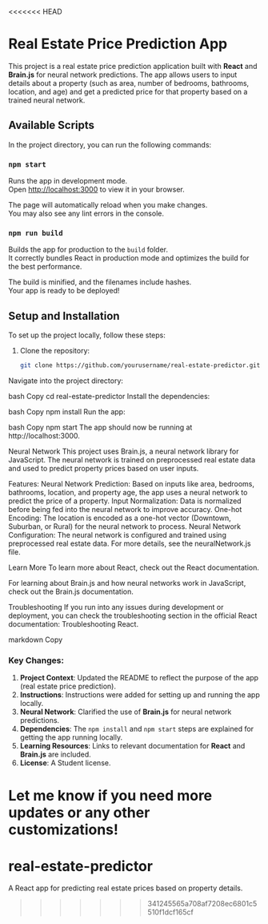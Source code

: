 <<<<<<< HEAD
# Real Estate Price Prediction App

This project is a real estate price prediction application built with **React** and **Brain.js** for neural network predictions. The app allows users to input details about a property (such as area, number of bedrooms, bathrooms, location, and age) and get a predicted price for that property based on a trained neural network.

## Available Scripts

In the project directory, you can run the following commands:

### `npm start`

Runs the app in development mode.\
Open [http://localhost:3000](http://localhost:3000) to view it in your browser.

The page will automatically reload when you make changes.\
You may also see any lint errors in the console.

### `npm run build`

Builds the app for production to the `build` folder.\
It correctly bundles React in production mode and optimizes the build for the best performance.

The build is minified, and the filenames include hashes.\
Your app is ready to be deployed!

## Setup and Installation

To set up the project locally, follow these steps:

1. Clone the repository:
   ```bash
   git clone https://github.com/yourusername/real-estate-predictor.git
Navigate into the project directory:

bash
Copy
cd real-estate-predictor
Install the dependencies:

bash
Copy
npm install
Run the app:

bash
Copy
npm start
The app should now be running at http://localhost:3000.

Neural Network
This project uses Brain.js, a neural network library for JavaScript. The neural network is trained on preprocessed real estate data and used to predict property prices based on user inputs.

Features:
Neural Network Prediction: Based on inputs like area, bedrooms, bathrooms, location, and property age, the app uses a neural network to predict the price of a property.
Input Normalization: Data is normalized before being fed into the neural network to improve accuracy.
One-hot Encoding: The location is encoded as a one-hot vector (Downtown, Suburban, or Rural) for the neural network to process.
Neural Network Configuration:
The neural network is configured and trained using preprocessed real estate data. For more details, see the neuralNetwork.js file.

Learn More
To learn more about React, check out the React documentation.

For learning about Brain.js and how neural networks work in JavaScript, check out the Brain.js documentation.

Troubleshooting
If you run into any issues during development or deployment, you can check the troubleshooting section in the official React documentation: Troubleshooting React.

markdown
Copy

### Key Changes:
1. **Project Context**: Updated the README to reflect the purpose of the app (real estate price prediction).
2. **Instructions**: Instructions were added for setting up and running the app locally.
3. **Neural Network**: Clarified the use of **Brain.js** for neural network predictions.
4. **Dependencies**: The `npm install` and `npm start` steps are explained for getting the app running locally.
5. **Learning Resources**: Links to relevant documentation for **React** and **Brain.js** are included.
6. **License**: A Student license.

Let me know if you need more updates or any other customizations!
=======
# real-estate-predictor
A React app for predicting real estate prices based on property details.
>>>>>>> 341245565a708af7208ec6801c5510f1dcf165cf
